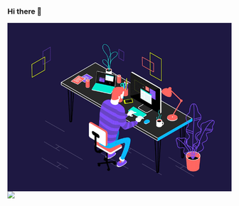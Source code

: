 ### Hi there 👋

<!--
**AmalRaghk/AmalRaghk** is a ✨ _special_ ✨ repository because its `README.md` (this file) appears on your GitHub profile.

Here are some ideas to get you started:
-->
<img src="https://raw.githubusercontent.com/AmalRaghk/AmalRaghk/master/gifs/job.gif" align="center">
<img align="bottom" src="https://github-readme-stats.vercel.app/api/top-langs/?username=AmalRaghk&theme=dark" />

